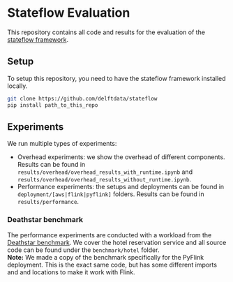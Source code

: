 # Stateflow Evaluation
This repository contains all code and results for the evaluation of the [stateflow framework](https://github.com/delftdata/stateflow).

## Setup
To setup this repository, you need to have the stateflow framework installed locally. 
```bash
git clone https://github.com/delftdata/stateflow
pip install path_to_this_repo
```

## Experiments
We run multiple types of experiments:
- Overhead experiments: we show the overhead of different components. Results can be found in `results/overhead/overhead_results_with_runtime.ipynb` and `results/overhead/overhead_results_without_runtime.ipynb`.
- Performance experiments: the setups and deployments can be found in `deployment/[aws|flink|pyflink]` folders. Results can be found in `results/performance`. 

### Deathstar benchmark
The performance experiments are conducted with a workload from the [Deathstar benchmark](https://www.csl.cornell.edu/~delimitrou/papers/2019.asplos.microservices.pdf). We cover the hotel reservation service and all source code can be found under the `benchmark/hotel` folder.  
**Note:** We made a copy of the benchmark specifically for the PyFlink deployment. This is the exact same code, but has some different imports and and locations to make it work with Flink.
